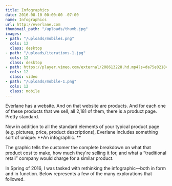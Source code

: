 ```yaml
---
title: Infographics
date: 2016-08-10 00:00:00 -07:00
name: Infographics
url: http://everlane.com
thumbnail_path: "/uploads/thumb.jpg"
images:
- path: "/uploads/mobiles.png"
  cols: 12
  class: desktop
- path: "/uploads/iterations-1.jpg"
  cols: 12
  class: desktop
- path: https://player.vimeo.com/external/208613228.hd.mp4?s=da75e02184a0ae23a376d39f4ab9f03983f232a3&profile_id=169
  cols: 12
  class: video
- path: "/uploads/mobile-1.png"
  cols: 12
  class: mobile
---
```


Everlane has a website. And on that website are products. And for each one of these products that we sell, all  2,181 of them, there is a product page. Pretty standard.

Now in addition to all the standard elements of your typical product page (e.g. pictures, price, product descriptions), Everlane includes something sort of unique: **An infographic. **

The graphic tells the customer the complete breakdown on what that product cost to make, how much they're selling it for, and what a “traditional retail” company would charge for a similar product.

In Spring of 2016, I was tasked with rethinking the infographic—both in form and in function. Below represents a few of the many explorations that followed.   

